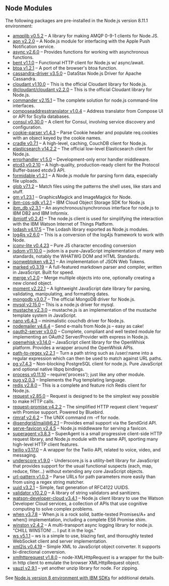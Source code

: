 ## Node Modules

The following packages are pre-installed in the Node.js version 8.11.1 environment:

* [amqplib v0.5.2](https://www.npmjs.com/package/amqplib) – A library for making AMQP 0-9-1 clients for Node.JS.
* [apn v2.2.0](https://www.npmjs.com/package/apn) – A Node.js module for interfacing with the Apple Push Notification service.
* [async v2.6.0](https://www.npmjs.com/package/async) – Provides functions for working with asynchronous functions.
* [bent v1.1.0](https://www.npmjs.com/package/bent) – Functional HTTP client for Node.js w/ async/await.
* [btoa v1.2.1](https://www.npmjs.com/package/btoa) – A port of the browser's btoa function.
* [cassandra-driver v3.5.0](https://www.npmjs.com/package/cassandra-driver) – DataStax Node.js Driver for Apache Cassandra.
* [cloudant v1.10.0](https://www.npmjs.com/package/cloudant) – This is the official Cloudant library for Node.js.
* [@cloudant/cloudant v2.2.0](https://www.npmjs.com/package/cloudant) – This is the official Cloudant library for Node.js.
* [commander v2.15.1](https://www.npmjs.com/package/commander) – The complete solution for node.js command-line interfaces.
* [composeaddresstranslator v1.0.4](https://www.npmjs.com/package/composeaddresstranslator) – Address translator from Compose UI or API for Scylla databases.
* [consul v0.30.0](https://www.npmjs.com/package/consul) – A client for Consul, involving service discovery and configuration.
* [cookie-parser v1.4.3](https://www.npmjs.com/package/cookie-parser) – Parse Cookie header and populate req.cookies with an object keyed by the cookie names.
* [cradle v0.7.1](https://www.npmjs.com/package/cradle) – A high-level, caching, CouchDB client for Node.js.
* [elasticsearch v14.2.2](https://www.npmjs.com/package/elasticsearch) – The official low-level Elasticsearch client for Node.js.
* [errorhandler v1.5.0](https://www.npmjs.com/package/errorhandler) – Development-only error handler middleware.
* [etcd3 v0.2.10](https://www.npmjs.com/package/etcd3) – A high-quality, production-ready client for the Protocol Buffer-based etcdv3 API.
* [formidable v1.2.1](https://www.npmjs.com/package/formidable) – A Node.js module for parsing form data, especially file uploads.
* [glob v7.1.2](https://www.npmjs.com/package/glob) – Match files using the patterns the shell uses, like stars and stuff.
* [gm v1.23.1](https://www.npmjs.com/package/gm) – GraphicsMagick and ImageMagick for Node.
* [ibm-cos-sdk v1.2.1](https://www.npmjs.com/package/ibm-cos-sdk) – IBM Cloud Object Storage SDK for Node.js
* [ibm_db v2.3.1](https://www.npmjs.com/package/ibm_db) – An asynchronous/synchronous interface for node.js to IBM DB2 and IBM Informix.
* [ibmiotf v0.2.41](https://www.npmjs.com/package/ibmiotf) – The node.js client is used for simplifying the interaction with the IBM Watson Internet of Things Platform.
* [lodash v4.17.5](https://www.npmjs.com/package/lodash) – The Lodash library exported as Node.js modules.
* [log4js v2.6.0](https://www.npmjs.com/package/log4js) – This is a conversion of the log4js framework to work with Node.
* [iconv-lite v0.4.23](https://www.npmjs.com/package/iconv-lite) – Pure JS character encoding conversion
* [jsdom v11.10.0](https://www.npmjs.com/package/jsdom) – jsdom is a pure-JavaScript implementation of many web standards, notably the WHATWG DOM and HTML Standards.
* [jsonwebtoken v8.2.1](https://www.npmjs.com/package/jsonwebtoken) – An implementation of JSON Web Tokens.
* [marked v0.3.19](https://www.npmjs.com/package/marked) – A full-featured markdown parser and compiler, written in JavaScript. Built for speed.
* [merge v1.2.0](https://www.npmjs.com/package/merge) – Merge multiple objects into one, optionally creating a new cloned object.
* [moment v2.22.1](https://www.npmjs.com/package/moment) – A lightweight JavaScript date library for parsing, validating, manipulating, and formatting dates.
* [mongodb v3.0.7](https://www.npmjs.com/package/mongodb) – The official MongoDB driver for Node.js.
* [mysql v2.15.0](https://www.npmjs.com/package/mysql) – This is a node.js driver for mysql.
* [mustache v2.3.0](https://www.npmjs.com/package/mustache) – mustache.js is an implementation of the mustache template system in JavaScript.
* [nano v6.4.3](https://www.npmjs.com/package/nano) – minimalistic couchdb driver for Node.js.
* [nodemailer v4.6.4](https://www.npmjs.com/package/nodemailer) – Send e-mails from Node.js – easy as cake!
* [oauth2-server v3.0.0](https://www.npmjs.com/package/oauth2-server) – Complete, compliant and well tested module for implementing an OAuth2 Server/Provider with express in Node.js.
* [openwhisk v3.14.0](https://www.npmjs.com/package/openwhisk) – JavaScript client library for the OpenWhisk platform. Provides a wrapper around the OpenWhisk APIs.
* [path-to-regex v2.2.1](https://www.npmjs.com/package/path-to-regexp) – Turn a path string such as /user/:name into a regular expression which can then be used to match against URL paths.
* [pg v7.4.3](https://www.npmjs.com/package/pg) – Non-blocking PostgreSQL client for node.js. Pure JavaScript and optional native libpq bindings.
* [process v0.11.10](https://www.npmjs.com/package/process) – require('process'); just like any other module.
* [pug v2.0.3](https://www.npmjs.com/package/pug) – Implements the Pug templating language.
* [redis v2.8.0](https://www.npmjs.com/package/redis) – This is a complete and feature rich Redis client for Node.js.
* [request v2.85.0](https://www.npmjs.com/package/request) – Request is designed to be the simplest way possible to make HTTP calls.
* [request-promise v4.2.2](https://www.npmjs.com/package/request-promise) – The simplified HTTP request client 'request' with Promise support. Powered by Bluebird.
* [rimraf v2.6.2](https://www.npmjs.com/package/rimraf) – The UNIX command rm -rf for node.
* [@sendgrid/mail@6.2.1](https://www.npmjs.com/package/@sendgrid/mail) – Provides email support via the SendGrid API.
* [serve-favicon v2.4.5](https://www.npmjs.com/package/serve-favicon) – Node.js middleware for serving a favicon.
* [superagent v3.8.3](https://www.npmjs.com/package/superagent) – SuperAgent is a small progressive client-side HTTP request library, and Node.js module with the same API, sporting many high-level HTTP client features.
* [twilio v3.17.0](https://www.npmjs.com/package/twilio) – A wrapper for the Twilio API, related to voice, video, and messaging.
* [underscore v1.9.0](https://www.npmjs.com/package/underscore) - Underscore.js is a utility-belt library for JavaScript that provides support for the usual functional suspects (each, map, reduce, filter...) without extending any core
  JavaScript objects.
* [url-pattern v1.0.3](https://www.npmjs.com/package/url-pattern) – Parse URLs for path parameters more easily than from using a regex string matcher.
* [uuid v3.2.1](https://www.npmjs.com/package/uuid) – Simple, fast generation of RFC4122 UUIDS.
* [validator v10.2.0](https://www.npmjs.com/package/validator) – A library of string validators and sanitizers.
* [watson-developer-cloud v3.4.1](https://www.npmjs.com/package/watson-developer-cloud) – Node.js client library to use the Watson Developer Cloud services, a collection of APIs that use cognitive computing to solve complex problems.
* [when v3.7.8](https://www.npmjs.com/package/when) – When.js is a rock solid, battle-tested Promises/A+ and when() implementation, including a complete ES6 Promise shim.
* [winston v2.4.2](https://www.npmjs.com/package/winston) – A multi-transport async logging library for node.js. "CHILL WINSTON! ... I put it in the logs."
* [ws v5.1.1](https://www.npmjs.com/package/ws) – ws is a simple to use, blazing fast, and thoroughly tested WebSocket client and server implementation.
* [xml2js v0.4.19](https://www.npmjs.com/package/xml2js) – Simple XML to JavaScript object converter. It supports bi-directional conversion.
* [xmlhttprequest v1.8.0](https://www.npmjs.com/package/xmlhttprequest) – node-XMLHttpRequest is a wrapper for the built-in http client to emulate the browser XMLHttpRequest object.
* [yauzl v2.9.1](https://www.npmjs.com/package/yauzl) – yet another unzip library for node. For zipping.

See [Node.js version 8 environment with IBM SDKs](https://console.bluemix.net/docs/openwhisk/openwhisk_reference.html#openwhisk_ref_javascript_environments_8) for additional details.
